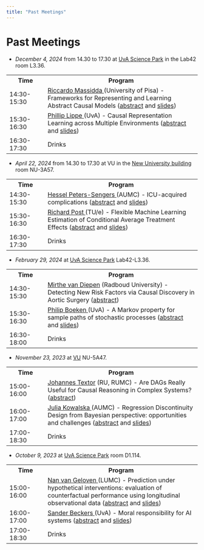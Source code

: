 ```yaml
---
title: "Past Meetings"
---
```


# Past Meetings

* *December 4, 2024* from 14.30 to 17.30 at [UvA Science Park](https://www.uva.nl/en/shared-content/locaties/en/sciencepark/science-park.html) in the Lab42 room L3.36.

<table class="schedule">
    <tr>
        <th style="width:20%">Time</th>
        <th>Program</th>
    </tr>
    <tr class="talk">
        <td>14:30-15:30</td>
        <td> <a href="https://pages.di.unipi.it/massidda/"> Riccardo Massidda </a> (University of Pisa) - Frameworks for Representing and Learning Abstract Causal Models (<a href="/MassidaAbstract.pdf">abstract</a> and <a href="/dec4-2024-massidda-abstraction.pdf">slides</a>)
        </td>
    </tr>
      <tr class="talk">
        <td>15:30-16:30</td>
        <td> <a href="https://phlippe.github.io/"> Phillip Lippe </a> (UvA) - Causal Representation Learning across Multiple Environments (<a href="/LippeAbstract.pdf">abstract</a> and <a href="/dec4-2024-lippe-crl.pdf">slides</a>)
        </td>
</td>
    </tr>
    <tr class="drinks">
        <td>16:30-17:30</td>
        <td>Drinks</td>
    </tr>
</table>

* *April 22, 2024* from 14.30 to 17.30 at VU in the [New University building](https://vu.nl/en/about-vu/more-about/new-university-building) room NU-3A57.

<table class="schedule">
    <tr>
        <th style="width:20%">Time</th>
        <th>Program</th>
    </tr>
    <tr class="talk">
        <td>14:30-15:30</td>
        <td> <a href="https://www.amsterdamumc.org/en/research/researchers/hessel-peters-sengers.htm"> Hessel Peters-Sengers </a> (AUMC) - ICU-acquired complications (<a href="/HPSAbstract.pdf">abstract</a> and <a href="/apr22-2024-peters-sengers-icu.pdf">slides</a>)
        </td>
    </tr>
      <tr class="talk">
        <td>15:30-16:30</td>
        <td> <a href="https://research.tue.nl/nl/persons/richard-aj-post"> Richard Post </a> (TU/e) - Flexible Machine Learning Estimation of Conditional Average Treatment Effects (<a href="/PostAbstract.pdf">abstract</a> and <a href="/apr22-2024-post-flexible.pdf">slides</a>)
        </td>
</td>
    </tr>
    <tr class="drinks">
        <td>16:30-17:30</td>
        <td>Drinks</td>
    </tr>
</table>

* *February 29, 2024* at [UvA Science Park](https://www.uva.nl/en/shared-content/locaties/en/sciencepark/science-park.html) Lab42-L3.36.

<div style="width: 100%; font-size: smaller; text-align: center; margin-bottom: 8px; margin-top: 8px;">
</div>

<table class="schedule">
    <tr>
        <th style="width:20%">Time</th>
        <th>Program</th>
    </tr>
    <tr class="talk">
        <td>14:30-15:30</td>
        <td><a href=https://www.cs.ru.nl/staff/Mirthe.van.Diepen/> Mirthe van Diepen</a> (Radboud University) - Detecting New Risk Factors via Causal Discovery in Aortic Surgery (<a href="/diepen.pdf">abstract</a>)
        </td>
    </tr>
      <tr class="talk">
        <td>15:30-16:30</td>
        <td> <a href=https://www.uva.nl/en/profile/b/o/p.a.boeken/p.a.boeken.html> Philip Boeken </a> (UvA) - A Markov property for sample paths of stochastic processes (<a href="/boeken.pdf">abstract</a> and <a href="/feb29-2024-boeken-markov.pdf">slides</a>)
        </td>
    </tr>
    <tr class="drinks">
        <td>16:30-18:00</td>
        <td>Drinks</td>
    </tr>
</table>

* *November 23, 2023* at [VU](https://vu.nl/en/about-vu/more-about/new-university-building) NU-5A47.

<div style="width: 100%; font-size: smaller; text-align: center; margin-bottom: 8px; margin-top: 8px;">
</div>

<table class="schedule">
    <tr>
        <th style="width:20%">Time</th>
        <th>Program</th>
    </tr>
    <tr class="talk">
        <td>15:00-16:00</td>
        <td><a href=https://johannes-textor.name/> Johannes Textor</a> (RU, RUMC) - Are DAGs Really Useful for Causal Reasoning in Complex Systems? (<a href="/textor.pdf">abstract</a>)
        </td>
    </tr>
      <tr class="talk">
        <td>16:00-17:00</td>
        <td> <a href=https://www.amsterdamumc.org/en/research/researchers/julia-kowalska.htm> Julia Kowalska </a> (AUMC) - Regression Discontinuity Design from Bayesian perspective: opportunities and challenges (<a href="/kowalska.pdf">abstract</a> and <a href="/nov23-kowalska-bayesian-regression-discontinuity.pdf">slides</a>)
        </td>
    </tr>
    <tr class="drinks">
        <td>17:00-18:30</td>
        <td>Drinks</td>
    </tr>
</table>

* *October 9, 2023* at [UvA Science Park](https://www.uva.nl/en/shared-content/locaties/en/sciencepark/science-park.html) room D1.114.

<div style="width: 100%; font-size: smaller; text-align: center; margin-bottom: 8px; margin-top: 8px;">
</div>

<table class="schedule">
    <tr>
        <th style="width:20%">Time</th>
        <th>Program</th>
    </tr>
    <tr class="talk">
        <td>15:00-16:00</td>
        <td><a href=https://scholar.google.nl/citations?user=pEnrhb4AAAAJ&hl=nl> Nan van Geloven </a> (LUMC) - Prediction under hypothetical interventions: evaluation of counterfactual performance using longitudinal observational data (<a href="/geloven.pdf">abstract</a> and <a href="/oct9-2023-vangeloven-predictive-performance.pdf">slides</a>)
        </td>
    </tr>
      <tr class="talk">
        <td>16:00-17:00</td>
        <td> <a href=https://sanderbeckers.github.io/website/about/> Sander Beckers </a> (UvA) - Moral responsibility for AI systems (<a href="/beckers.pdf">abstract</a> and <a href="/oct9-2023-beckers-responsability.pdf">slides</a>)
        </td>
    </tr>
    <tr class="drinks">
        <td>17:00-18:30</td>
        <td>Drinks</td>
    </tr>
</table>
